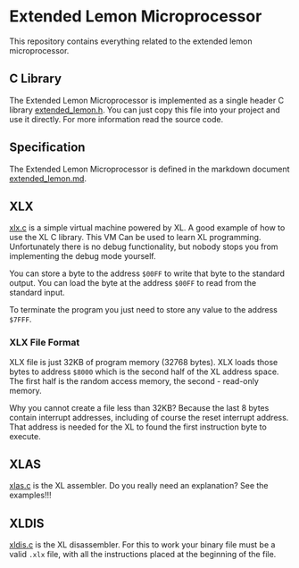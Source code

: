 # Extended Lemon Microprocessor

This repository contains everything related to
the extended lemon microprocessor.

## C Library

The Extended Lemon Microprocessor is implemented as
a single header C library [extended_lemon.h](./extended_lemon.h).
You can just copy this file into your project and use it directly.
For more information read the source code.

## Specification

The Extended Lemon Microprocessor is defined in
the markdown document [extended_lemon.md](./extended_lemon.md).

## XLX

[xlx.c](./xlx.c) is a simple virtual machine powered by XL.
A good example of how to use the XL C library. This VM Can be
used to learn XL programming. Unfortunately there is no debug
functionality, but nobody stops you from implementing the debug
mode yourself.

You can store a byte to the address `$00FF` to write that byte to
the standard output. You can load the byte at the address `$00FF`
to read from the standard input.

To terminate the program you just need to store any value to
the address `$7FFF`.

### XLX File Format

XLX file is just 32KB of program memory (32768 bytes). XLX loads
those bytes to address `$8000` which is the second half of the XL
address space. The first half is the random access memory, the
second - read-only memory.

Why you cannot create a file less than 32KB? Because the last
8 bytes contain interrupt addresses, including of course the reset
interrupt address. That address is needed for the XL to found
the first instruction byte to execute.

## XLAS

[xlas.c](./xlas.c) is the XL assembler.
Do you really need an explanation?
See the examples!!!

## XLDIS

[xldis.c](./xldis.c) is the XL disassembler.
For this to work your binary file must be a valid `.xlx` file,
with all the instructions placed at the beginning of the file.
